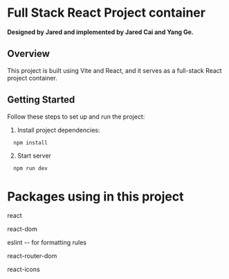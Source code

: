 # Full Stack React Project container

**Designed by Jared and implemented by Jared Cai and Yang Ge.**

## Overview

This project is built using Vite and React, and it serves as a full-stack React project container.

## Getting Started

Follow these steps to set up and run the project:

1. Install project dependencies:

```bash
  npm install
```

2. Start server

```bash
  npm run dev
```

# Packages using in this project

react

react-dom

eslint -- for formatting rules

react-router-dom

react-icons
